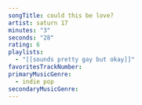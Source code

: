 ```yaml
---
songTitle: could this be love?
artist: saturn 17
minutes: "3"
seconds: "28"
rating: 6
playlists:
  - "[[sounds pretty gay but okay]]"
favoritesTrackNumber:
primaryMusicGenre:
  - indie pop
secondaryMusicGenre:
---
```

